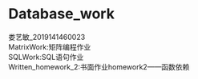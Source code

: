 # Database_work
娄艺敏_2019141460023<br>
MatrixWork:矩阵编程作业<br>
SQLWork:SQL语句作业<br>
Written_homework_2:书面作业homework2——函数依赖
